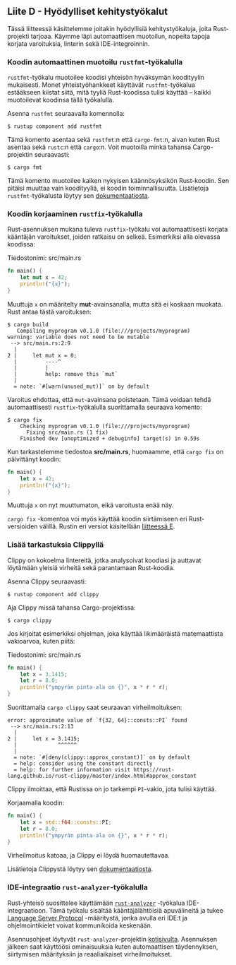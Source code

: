 ## Liite D - Hyödylliset kehitystyökalut

Tässä liitteessä käsittelemme joitakin hyödyllisiä kehitystyökaluja, joita Rust-projekti tarjoaa. Käymme läpi automaattisen muotoilun, nopeita tapoja korjata varoituksia, linterin sekä IDE-integroinnin.

### Koodin automaattinen muotoilu `rustfmt`-työkalulla

`rustfmt`-työkalu muotoilee koodisi yhteisön hyväksymän koodityylin mukaisesti. Monet yhteistyöhankkeet käyttävät `rustfmt`-työkalua estääkseen kiistat siitä, mitä tyyliä Rust-koodissa tulisi käyttää – kaikki muotoilevat koodinsa tällä työkalulla.

Asenna `rustfmt` seuraavalla komennolla:

```console
$ rustup component add rustfmt
```

Tämä komento asentaa sekä `rustfmt`:n että `cargo-fmt`:n, aivan kuten Rust asentaa sekä `rustc`:n että `cargo`:n. Voit muotoilla minkä tahansa Cargo-projektin seuraavasti:

```console
$ cargo fmt
```

Tämä komento muotoilee kaiken nykyisen käännösyksikön Rust-koodin. Sen pitäisi muuttaa vain koodityyliä, ei koodin toiminnallisuutta. Lisätietoja `rustfmt`-työkalusta löytyy sen [dokumentaatiosta][rustfmt].

[rustfmt]: https://github.com/rust-lang/rustfmt

### Koodin korjaaminen `rustfix`-työkalulla

Rust-asennuksen mukana tuleva `rustfix`-työkalu voi automaattisesti korjata kääntäjän varoitukset, joiden ratkaisu on selkeä. Esimerkiksi alla olevassa koodissa:

<span class="filename">Tiedostonimi: src/main.rs</span>

```rust
fn main() {
    let mut x = 42;
    println!("{x}");
}
```

Muuttuja `x` on määritelty **mut**-avainsanalla, mutta sitä ei koskaan muokata. Rust antaa tästä varoituksen:

```console
$ cargo build
   Compiling myprogram v0.1.0 (file:///projects/myprogram)
warning: variable does not need to be mutable
 --> src/main.rs:2:9
  |
2 |     let mut x = 0;
  |         ----^
  |         |
  |         help: remove this `mut`
  |
  = note: `#[warn(unused_mut)]` on by default
```

Varoitus ehdottaa, että `mut`-avainsana poistetaan. Tämä voidaan tehdä automaattisesti `rustfix`-työkalulla suorittamalla seuraava komento:

```console
$ cargo fix
    Checking myprogram v0.1.0 (file:///projects/myprogram)
      Fixing src/main.rs (1 fix)
    Finished dev [unoptimized + debuginfo] target(s) in 0.59s
```

Kun tarkastelemme tiedostoa **src/main.rs**, huomaamme, että `cargo fix` on päivittänyt koodin:

```rust
fn main() {
    let x = 42;
    println!("{x}");
}
```

Muuttuja `x` on nyt muuttumaton, eikä varoitusta enää näy.

`cargo fix` -komentoa voi myös käyttää koodin siirtämiseen eri Rust-versioiden välillä. Rustin eri versiot käsitellään [liitteessä E][editions].

[editions]: appendix-05-editions.md

### Lisää tarkastuksia Clippyllä

Clippy on kokoelma lintereitä, jotka analysoivat koodiasi ja auttavat löytämään yleisiä virheitä sekä parantamaan Rust-koodia.

Asenna Clippy seuraavasti:

```console
$ rustup component add clippy
```

Aja Clippy missä tahansa Cargo-projektissa:

```console
$ cargo clippy
```

Jos kirjoitat esimerkiksi ohjelman, joka käyttää likimääräistä matemaattista vakioarvoa, kuten piitä:

<span class="filename">Tiedostonimi: src/main.rs</span>

```rust
fn main() {
    let x = 3.1415;
    let r = 8.0;
    println!("ympyrän pinta-ala on {}", x * r * r);
}
```

Suorittamalla `cargo clippy` saat seuraavan virheilmoituksen:

```text
error: approximate value of `f{32, 64}::consts::PI` found
 --> src/main.rs:2:13
  |
2 |     let x = 3.1415;
  |             ^^^^^^
  |
  = note: `#[deny(clippy::approx_constant)]` on by default
  = help: consider using the constant directly
  = help: for further information visit https://rust-lang.github.io/rust-clippy/master/index.html#approx_constant
```

Clippy ilmoittaa, että Rustissa on jo tarkempi `PI`-vakio, jota tulisi käyttää.

Korjaamalla koodin:

```rust
fn main() {
    let x = std::f64::consts::PI;
    let r = 8.0;
    println!("ympyrän pinta-ala on {}", x * r * r);
}
```

Virheilmoitus katoaa, ja Clippy ei löydä huomautettavaa.

Lisätietoja Clippystä löytyy sen [dokumentaatiosta][clippy].

[clippy]: https://github.com/rust-lang/rust-clippy

### IDE-integraatio `rust-analyzer`-työkalulla

Rust-yhteisö suosittelee käyttämään [`rust-analyzer`][rust-analyzer]<!-- ignore --> -työkalua IDE-integraatioon. Tämä työkalu sisältää kääntäjälähtöisiä apuvälineitä ja tukee [Language Server Protocol][lsp]<!-- ignore --> -määritystä, jonka avulla eri IDE:t ja ohjelmointikielet voivat kommunikoida keskenään.

Asennusohjeet löytyvät `rust-analyzer`-projektin [kotisivulta][rust-analyzer]<!-- ignore -->. Asennuksen jälkeen saat käyttöösi ominaisuuksia kuten automaattisen täydennyksen, siirtymisen määrityksiin ja reaaliaikaiset virheilmoitukset.

[rust-analyzer]: https://rust-analyzer.github.io
[lsp]: http://langserver.org/
[vscode]: https://marketplace.visualstudio.com/items?itemName=rust-lang.rust-analyzer
